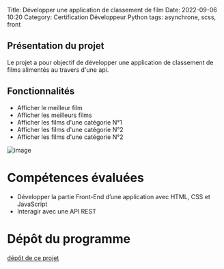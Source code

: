 Title: Développer une application de classement de film
Date: 2022-09-06 10:20
Category: Certification Développeur Python
tags: asynchrone, scss, front

## Présentation du projet

Le projet a pour objectif de développer une application de classement de films alimentés au travers d'une api.

## Fonctionnalités

 - Afficher le meilleur film
 - Afficher les meilleurs films
 - Afficher les films d'une catégorie N°1
 - Afficher les films d'une catégorie N°2
 - Afficher les films d'une catégorie N°2

![image](images/application-de-classement-de-films.gif)

# Compétences évaluées

- Développer la partie Front-End d’une application avec HTML, CSS et JavaScript
- Interagir avec une API REST

# Dépôt du programme
[dépôt de ce projet](https://github.com/DelphinePythonique/projet6)

